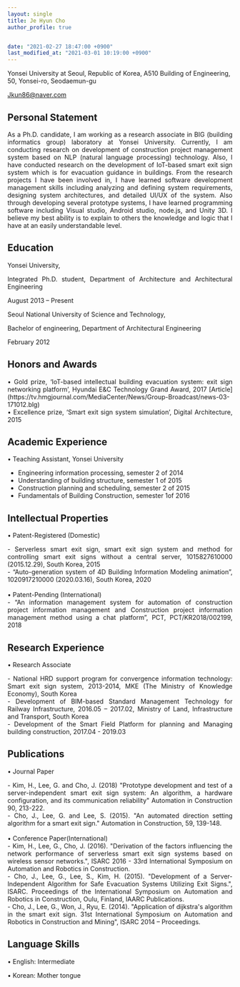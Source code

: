 ```yaml
---
layout: single
title: Je Hyun Cho 
author_profile: true


date: "2021-02-27 18:47:00 +0900"
last_modified_at: "2021-03-01 10:19:00 +0900"
---
```

Yonsei University at Seoul, Republic of Korea, A510 Building of Engineering, 50, Yonsei-ro, Seodaemun-gu 

Jkun86@naver.com


## Personal Statement

<div style="text-align: justify"><span style="font-size: 20px;font-weight: bold;"></span><span> As a Ph.D. candidate, I am working as a research associate in BIG (building informatics group) laboratory at Yonsei University. Currently, I am conducting research on development of construction project management system based on NLP (natural language processing) technology. Also, I have conducted research on the development of IoT-based smart exit sign system which is for evacuation guidance in buildings. From the research projects I have been involved in, I have learned software development management skills including analyzing and defining system requirements, designing system architectures, and detailed UI/UX of the system. Also through developing several prototype systems, I have learned programming software including Visual studio, Android studio, node.js, and Unity 3D. I believe my best ability is to explain to others the knowledge and logic that I have at an easily understandable level. </span></div> 
 
## Education 

Yonsei University,

<div style="text-align: justify">Integrated Ph.D. student, Department of Architecture and Architectural Engineering 
 
August 2013 – Present</div>


Seoul National University of Science and Technology,

<div style="text-align: justify">Bachelor of engineering, Department of Architectural Engineering 
 
February 2012</div>


## Honors and Awards

<div style="text-align: justify">•	 Gold prize, ‘IoT-based intellectual building evacuation system: exit sign networking platform’, Hyundai E&C Technology Grand Award, 2017 [Article](https://tv.hmgjournal.com/MediaCenter/News/Group-Broadcast/news-03-171012.blg) </div> 

<div style="text-align: justify">•	Excellence prize, ‘Smart exit sign system simulation’, Digital Architecture, 2015 </div>



## Academic Experience

•	Teaching Assistant, Yonsei University 
-	Engineering information processing, semester 2 of 2014
-	Understanding of building structure, semester 1 of 2015
-	Construction planning and scheduling, semester 2 of 2015
-	Fundamentals of Building Construction, semester 1of 2016

## Intellectual Properties

•	Patent-Registered (Domestic)
<div style="text-align: justify"> -	Serverless smart exit sign, smart exit sign system and method for controlling smart exit signs without a central server, 1015827610000 (2015.12.29), South Korea, 2015 </div>

<div style="text-align: justify"> -	“Auto-generation system of 4D Building Information Modeling animation”, 1020917210000 (2020.03.16), South Korea, 2020</div>  
  
    
<br>
•	Patent-Pending (International)
<div style="text-align: justify"> -	“An information management system for automation of construction project information management and Construction project information management method using a chat platform”, PCT, PCT/KR2018/002199, 2018 </div>





## Research Experience

•	Research Associate
<div style="text-align: justify">-	National HRD support program for convergence information technology: Smart exit sign system, 2013-2014, MKE (The Ministry of Knowledge Economy), South Korea </div>
<div style="text-align: justify">-	Development of BIM-based Standard Management Technology for Railway Infrastructure, 2016.05 – 2017.02, Ministry of Land, Infrastructure and Transport, South Korea </div>
<div style="text-align: justify">-	Development of the Smart Field Platform for planning and Managing building construction, 2017.04 - 2019.03 </div>

## Publications

•	Journal Paper
<div style="text-align: justify"> -	Kim, H., Lee, G. and Cho, J. (2018) "Prototype development and test of a server-independent smart exit sign system: An algorithm, a hardware configuration, and its communication reliability" Automation in Construction 90, 213-222. </div>
<div style="text-align: justify"> -	Cho, J., Lee, G. and Lee, S. (2015). "An automated direction setting algorithm for a smart exit sign." Automation in Construction, 59, 139-148. </div>

<br>
•	Conference Paper(International)
<div style="text-align: justify"> -	Kim, H., Lee, G., Cho, J. (2016). "Derivation of the factors influencing the network performance of serverless smart exit sign systems based on wireless sensor networks.", ISARC 2016 - 33rd International Symposium on Automation and Robotics in Construction.</div>
<div style="text-align: justify"> -	Cho, J., Lee, G., Lee, S., Kim, H. (2015). "Development of a Server-Independent Algorithm for Safe Evacuation Systems Utilizing Exit Signs.", ISARC. Proceedings of the International Symposium on Automation and Robotics in Construction, Oulu, Finland, IAARC Publications.</div> 
<div style="text-align: justify"> -	Cho, J., Lee, G., Won, J., Ryu, E. (2014). "Application of dijkstra's algorithm in the smart exit sign. 31st International Symposium on Automation and Robotics in Construction and Mining", ISARC 2014 – Proceedings.</div>

## Language Skills
•	English: Intermediate  

•	Korean: Mother tongue



